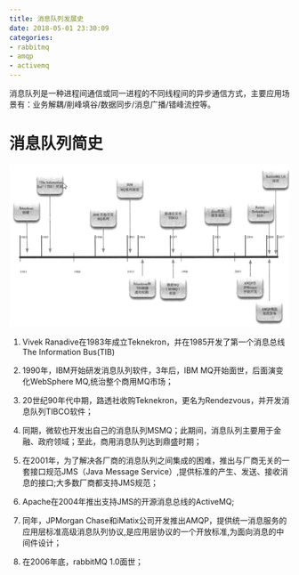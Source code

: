 ```yaml
---
title: 消息队列发展史
date: 2018-05-01 23:30:09
categories:
- rabbitmq
- amqp
- activemq
---
```


  消息队列是一种进程间通信或同一进程的不同线程间的异步通信方式，主要应用场景有：业务解耦/削峰填谷/数据同步/消息广播/错峰流控等。
  
# 消息队列简史
![history](images/history.png)

[history]: images/history.png


1. Vivek Ranadive在1983年成立Teknekron，并在1985开发了第一个消息总线The Information Bus(TIB)

2. 1990年，IBM开始研发消息队列软件，3年后，IBM MQ开始面世，后面演变化WebSphere MQ,统治整个商用MQ市场；

3. 20世纪90年代中期，路透社收购Teknekron，更名为Rendezvous，并开发消息队列TIBCO软件；

4. 同期，微软也开发出自己的消息队列MSMQ；此期间，消息队列主要用于金融、政府领域；至此，商用消息队列达到鼎盛时期；

5. 在2001年，为了解决各厂商的消息队列之间集成的困难，推出与厂商无关的一套接口规范JMS（Java Message Service）,提供标准的产生、发送、接收消息的接口;大多数厂商都支持JMS规范；

6. Apache在2004年推出支持JMS的开源消息总线的ActiveMQ;

7. 同年，JPMorgan Chase和iMatix公司开发推出AMQP，提供统一消息服务的应用层标准高级消息队列协议,是应用层协议的一个开放标准,为面向消息的中间件设计；

8. 在2006年底，rabbitMQ 1.0面世；



